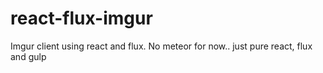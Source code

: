# react-flux-imgur
Imgur client using react and flux. No meteor for now.. just pure react, flux and gulp
